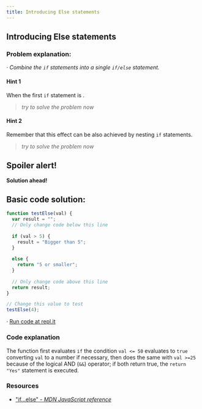 ```yaml
---
title: Introducing Else statements
---
```

## Introducing Else statements

### Problem explanation:
· _Combine the `if` statements into a single `if/else` statement._

#### Hint 1
When the first  `if` statement is .
> _try to solve the problem now_
> 

#### Hint 2
Remember that this effect can be also achieved by nesting `if` statements.
> _try to solve the problem now_
> 

## Spoiler alert!

**Solution ahead!**

## Basic code solution:

```javascript
function testElse(val) {
  var result = "";
  // Only change code below this line
  
  if (val > 5) {
    result = "Bigger than 5";
  }
  
  else {
    return "5 or smaller";
  }
  
  // Only change code above this line
  return result;
}

// Change this value to test
testElse(4);
```
· [Run code at repl.it](https://repl.it/@AdrianSkar/Basic-JS-Comparison-with-the-and-operator)

### Code explanation
The function first evaluates `if` the condition `val <= 50` evaluates to `true` converting `val` to a number if necessary, then does the same with `val >=25` because of the logical AND (`&&`) operator; if both return true, the `return "Yes"` statement is executed. 

### Resources

- ["if...else" - *MDN JavaScript reference*](https://developer.mozilla.org/en-US/docs/Web/JavaScript/Reference/Statements/if...else)
<!--stackedit_data:
eyJoaXN0b3J5IjpbLTE5MDEyNTU5MjMsLTEwOTIwMTY2MzUsMj
kxNDcwMTgsLTE5MzU0MTYyMzAsLTE3MDM0OTE0NjUsLTEzMDcx
Nzk0NjUsMTUxNjQ3MjA4MiwtMzg5MTI0NTU0LC04OTcxODc2MT
IsMjk4MDAyNTE5LDk5ODA4NTkyNywtMTMzNzI3MDU4NiwtMTUw
ODkxMjMxNCwtNzc0MjEwMjMyLC0yMDMwNDcxOTI5LDU0MjQ3Mz
I1OCwxNzU4NDgxOTIyXX0=
-->